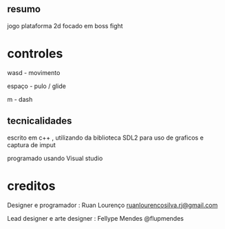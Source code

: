 ## resumo

jogo plataforma 2d focado em boss fight

# controles

wasd - movimento

espaço - pulo / glide

m - dash

## tecnicalidades

escrito em c++ , utilizando da biblioteca SDL2 para uso de graficos e captura de imput

programado usando Visual studio

# creditos

Designer e programador : Ruan Lourenço ruanlourencosilva.rj@gmail.com

Lead designer e arte designer : Fellype Mendes @flupmendes
